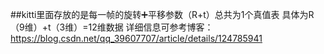 ##kitti里面存放的是每一帧的旋转➕平移参数（R+t）总共为1个真值表
具体为R（9维）+t（3维）=12维数据
详细信息可参考博客：https://blog.csdn.net/qq_39607707/article/details/124785941
